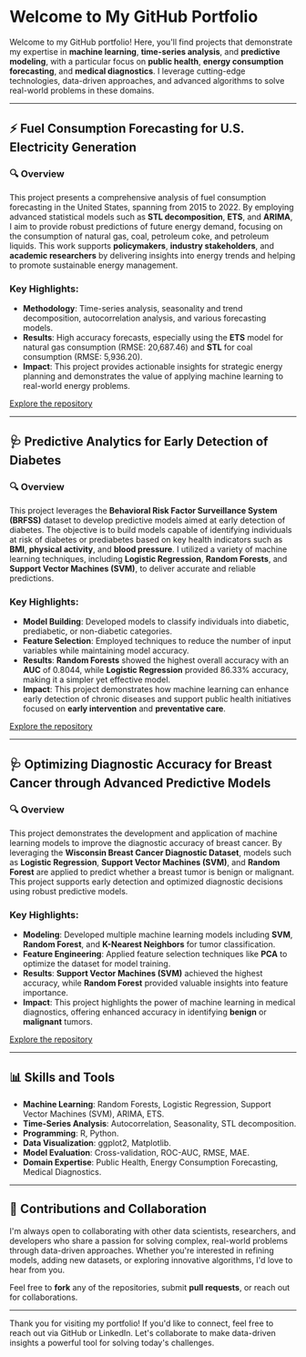 # Welcome to My GitHub Portfolio

Welcome to my GitHub portfolio! Here, you'll find projects that demonstrate my expertise in **machine learning**, **time-series analysis**, and **predictive modeling**, with a particular focus on **public health**, **energy consumption forecasting**, and **medical diagnostics**. I leverage cutting-edge technologies, data-driven approaches, and advanced algorithms to solve real-world problems in these domains.

---

## ⚡ **Fuel Consumption Forecasting for U.S. Electricity Generation**

### 🔍 **Overview**
This project presents a comprehensive analysis of fuel consumption forecasting in the United States, spanning from 2015 to 2022. By employing advanced statistical models such as **STL decomposition**, **ETS**, and **ARIMA**, I aim to provide robust predictions of future energy demand, focusing on the consumption of natural gas, coal, petroleum coke, and petroleum liquids. This work supports **policymakers**, **industry stakeholders**, and **academic researchers** by delivering insights into energy trends and helping to promote sustainable energy management.

### Key Highlights:
- **Methodology**: Time-series analysis, seasonality and trend decomposition, autocorrelation analysis, and various forecasting models.
- **Results**: High accuracy forecasts, especially using the **ETS** model for natural gas consumption (RMSE: 20,687.46) and **STL** for coal consumption (RMSE: 5,936.20).
- **Impact**: This project provides actionable insights for strategic energy planning and demonstrates the value of applying machine learning to real-world energy problems.

[Explore the repository](https://github.com/salawee/Fuel-Consumption-Forecasting-for-U.S.-Electricity-Generation)

---

## 🩺 **Predictive Analytics for Early Detection of Diabetes**

### 🔍 **Overview**
This project leverages the **Behavioral Risk Factor Surveillance System (BRFSS)** dataset to develop predictive models aimed at early detection of diabetes. The objective is to build models capable of identifying individuals at risk of diabetes or prediabetes based on key health indicators such as **BMI**, **physical activity**, and **blood pressure**. I utilized a variety of machine learning techniques, including **Logistic Regression**, **Random Forests**, and **Support Vector Machines (SVM)**, to deliver accurate and reliable predictions.

### Key Highlights:
- **Model Building**: Developed models to classify individuals into diabetic, prediabetic, or non-diabetic categories.
- **Feature Selection**: Employed techniques to reduce the number of input variables while maintaining model accuracy.
- **Results**: **Random Forests** showed the highest overall accuracy with an **AUC** of 0.8044, while **Logistic Regression** provided 86.33% accuracy, making it a simpler yet effective model.
- **Impact**: This project demonstrates how machine learning can enhance early detection of chronic diseases and support public health initiatives focused on **early intervention** and **preventative care**.

[Explore the repository](https://github.com/salawee/CDC-Diabetes-Health-Indicators)

---

## 🩺 **Optimizing Diagnostic Accuracy for Breast Cancer through Advanced Predictive Models**

### 🔍 **Overview**
This project demonstrates the development and application of machine learning models to improve the diagnostic accuracy of breast cancer. By leveraging the **Wisconsin Breast Cancer Diagnostic Dataset**, models such as **Logistic Regression**, **Support Vector Machines (SVM)**, and **Random Forest** are applied to predict whether a breast tumor is benign or malignant. This project supports early detection and optimized diagnostic decisions using robust predictive models.

### Key Highlights:
- **Modeling**: Developed multiple machine learning models including **SVM**, **Random Forest**, and **K-Nearest Neighbors** for tumor classification.
- **Feature Engineering**: Applied feature selection techniques like **PCA** to optimize the dataset for model training.
- **Results**: **Support Vector Machines (SVM)** achieved the highest accuracy, while **Random Forest** provided valuable insights into feature importance.
- **Impact**: This project highlights the power of machine learning in medical diagnostics, offering enhanced accuracy in identifying **benign** or **malignant** tumors.

[Explore the repository](https://github.com/salawee/Diagnostic-Accuracy-for-Breast-Cancer/tree/main)

---

## 📊 **Skills and Tools**

- **Machine Learning**: Random Forests, Logistic Regression, Support Vector Machines (SVM), ARIMA, ETS.
- **Time-Series Analysis**: Autocorrelation, Seasonality, STL decomposition.
- **Programming**: R, Python.
- **Data Visualization**: ggplot2, Matplotlib.
- **Model Evaluation**: Cross-validation, ROC-AUC, RMSE, MAE.
- **Domain Expertise**: Public Health, Energy Consumption Forecasting, Medical Diagnostics.

---

## 🤝 **Contributions and Collaboration**

I'm always open to collaborating with other data scientists, researchers, and developers who share a passion for solving complex, real-world problems through data-driven approaches. Whether you're interested in refining models, adding new datasets, or exploring innovative algorithms, I'd love to hear from you.

Feel free to **fork** any of the repositories, submit **pull requests**, or reach out for collaborations.

---

Thank you for visiting my portfolio! If you'd like to connect, feel free to reach out via GitHub or LinkedIn. Let's collaborate to make data-driven insights a powerful tool for solving today's challenges.
